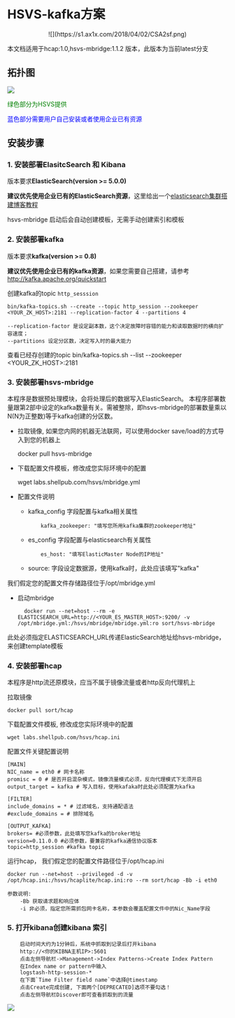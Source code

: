# HSVS-kafka方案


<center>![](https://s1.ax1x.com/2018/04/02/CSA2sf.png)</center>


本文档适用于hcap:1.0,hsvs-mbridge:1.1.2 版本，此版本为当前latest分支

## 拓扑图


![](https://s1.ax1x.com/2018/05/07/CU4E8I.png)

<p style="color:green">绿色部分为HSVS提供</p>
<p style="color:blue">蓝色部分需要用户自己安装或者使用企业已有资源</p>


## 安装步骤

### 1. 安装部署ElasitcSearch 和 Kibana

版本要求**ElasticSearch(version >= 5.0.0)**

**建议优先使用企业已有的ElasticSearch资源**，这里给出一个[elasticsearch集群搭建博客教程](https://blog.csdn.net/chenxun_2010/article/details/78437852)

hsvs-mbridge 启动后会自动创建模板，无需手动创建索引和模板

### 2. 安装部署kafka

版本要求**kafka(version >= 0.8)**

**建议优先使用企业已有的kafka资源**，如果您需要自己搭建，请参考<http://kafka.apache.org/quickstart>

创建kafka的topic `http_sesssion`

	
`bin/kafka-topics.sh --create --topic http_session --zookeeper <YOUR_ZK_HOST>:2181 --replication-factor 4 --partitions 4
`

	--replication-factor 是设定副本数，这个决定故障时容错的能力和读取数据时的横向扩容速度；
	--partitions 设定分区数，决定写入时的最大能力

查看已经存创建的topic
bin/kafka-topics.sh --list --zookeeper <YOUR_ZK_HOST\>:2181


### 3. 安装部署hsvs-mbridge

本程序是数据预处理模块，会将处理后的数据写入ElasticSearch。
本程序部署数量跟第2部中设定的kafka数量有关。需被整除，即hsvs-mbridge的部署数量乘以N(N为正整数)等于kafka创建的分区数。


- 拉取镜像, 如果您内网的机器无法联网，可以使用docker save/load的方式导入到您的机器上

	docker pull hsvs-mbridge


- 下载配置文件模板，修改成您实际环境中的配置

	wget labs.shellpub.com/hsvs/mbridge.yml


- 配置文件说明



  * kafka_config 字段配置与kafka相关属性

		  	kafka_zookeeper: "填写您所用kafka集群的zookeeper地址"

  * es_config 字段配置与elasticsearch有关属性

		  	es_host: "填写ElasticMaster Node的IP地址"

  * source: 字段设定数据源，使用kafka时，此处应该填写"kafka"


我们假定您的配置文件存储路径位于/opt/mbridge.yml

* 启动mbridge

		docker run --net=host --rm -e ELASTICSEARCH_URL=http://<YOUR_ES_MASTER_HOST>:9200/ -v /opt/mbridge.yml:/hsvs/mbridge/mbridge.yml:ro sort/hsvs-mbridge

此处必须指定ELASTICSEARCH_URL传递ElasticSearch地址给hsvs-mbridge，来创建template模板


### 4. 安装部署hcap

本程序是http流还原模块，应当不属于镜像流量或者http反向代理机上


拉取镜像 
	
	docker pull sort/hcap

下载配置文件模板, 修改成您实际环境中的配置

	wget labs.shellpub.com/hsvs/hcap.ini


配置文件关键配置说明

	[MAIN]
	NIC_name = eth0 # 网卡名称
	promisc = 0 # 是否开启混杂模式，镜像流量模式必须，反向代理模式下无须开启
	output_target = kafka # 写入目标，使用kafaka时此处必须配置为kafka
	
	[FILTER]
	include_domains = * # 过滤域名，支持通配语法
	#exclude_domains = # 排除域名
	
	[OUTPUT_KAFKA]
	brokers= #必须参数，此处填写您kafka的broker地址
	version=0.11.0.0 #必须参数，要兼容的kafka通信协议版本
	topic=http_session #kafka topic


运行hcap， 我们假定您的配置文件路径位于/opt/hcap.ini

	docker run --net=host --privileged -d -v /opt/hcap.ini:/hsvs/hcaplite/hcap.ini:ro --rm sort/hcap -Bb -i eth0	

	参数说明:
		-Bb 获取请求题和响应体
		-i 非必须，指定您所需抓包网卡名称，本参数会覆盖配置文件中的Nic_Name字段
		
	
### 5. 打开kibana创建kibana 索引


		启动时间大约为1分钟后，系统中抓取到记录后打开kibana  
		http://<你的KIBNA主机IP>:5601  
		点击左侧导航栏->Management->Index Patterns->Create Index Pattern
		在Index name or pattern中输入
		logstash-http-session-*
		在下面`Time Filter field name`中选择@timestamp
		点击Create完成创建, 下面两个[DEPRECATED]选项不要勾选！
		点击左侧导航栏Discover即可查看抓取到的流量

![](https://s1.ax1x.com/2018/04/05/C9b4VP.png)
	
